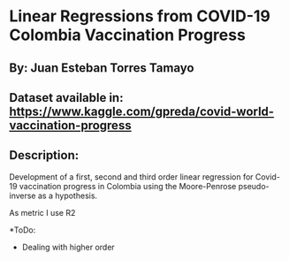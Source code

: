 # Linear Regressions from COVID-19 Colombia Vaccination Progress

## By: Juan Esteban Torres Tamayo

## Dataset available in: https://www.kaggle.com/gpreda/covid-world-vaccination-progress

## Description: 
Development of a first, second and third order linear regression for Covid-19 vaccination progress in Colombia using the Moore-Penrose pseudo-inverse as a hypothesis.

As metric I use R2

*ToDo:
- Dealing with higher order



